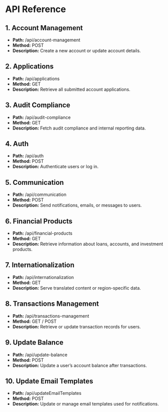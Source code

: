 # API Reference

## 1. Account Management
- **Path:** /api/account-management
- **Method:** POST
- **Description:** Create a new account or update account details.

## 2. Applications
- **Path:** /api/applications
- **Method:** GET
- **Description:** Retrieve all submitted account applications.

## 3. Audit Compliance
- **Path:** /api/audit-compliance
- **Method:** GET
- **Description:** Fetch audit compliance and internal reporting data.

## 4. Auth
- **Path:** /api/auth
- **Method:** POST
- **Description:** Authenticate users or log in.

## 5. Communication
- **Path:** /api/communication
- **Method:** POST
- **Description:** Send notifications, emails, or messages to users.

## 6. Financial Products
- **Path:** /api/financial-products
- **Method:** GET
- **Description:** Retrieve information about loans, accounts, and investment products.

## 7. Internationalization
- **Path:** /api/internationalization
- **Method:** GET
- **Description:** Serve translated content or region-specific data.

## 8. Transactions Management
- **Path:** /api/transactions-management
- **Method:** GET / POST
- **Description:** Retrieve or update transaction records for users.

## 9. Update Balance
- **Path:** /api/update-balance
- **Method:** POST
- **Description:** Update a user’s account balance after transactions.

## 10. Update Email Templates
- **Path:** /api/updateEmailTemplates
- **Method:** POST
- **Description:** Update or manage email templates used for notifications.
